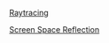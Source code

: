 [Raytracing](https://01000001khan.github.io/speaker-visualizer)

[Screen Space Reflection](https://01000001khan.github.io/speaker-visualizer/ssr)